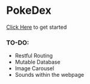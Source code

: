 # PokeDex

[Click Here](localhost:3000) to get started

### TO-DO:
- Restful Routing
- Mutable Database
- Image Carousel
- Sounds within the webpage